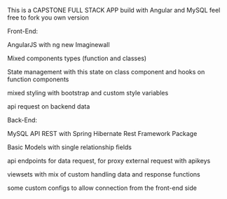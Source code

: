 This is a CAPSTONE FULL STACK APP  build with Angular and MySQL feel free to fork you own version

Front-End:

AngularJS with ng new Imaginewall

Mixed components types (function and classes)

State management with this state on class component and hooks on function components

mixed styling with bootstrap and custom style variables

api request on backend data


Back-End:

MySQL API REST with Spring Hibernate Rest Framework Package

Basic Models with single relationship fields

api endpoints for data request, for proxy external request with apikeys

viewsets with mix of custom handling data and response functions

some custom configs to allow connection from the front-end side
